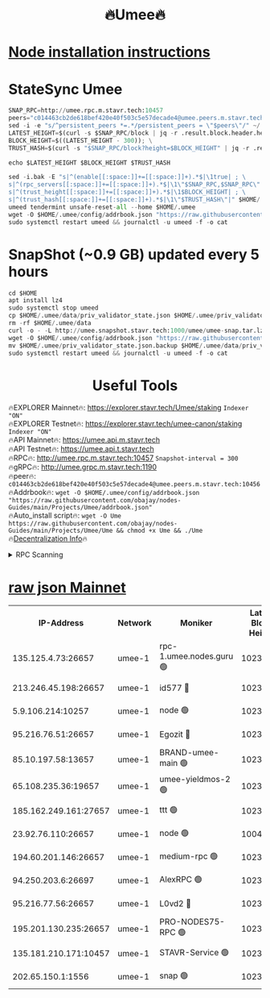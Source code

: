 <h1 align="center"> 🔥Umee🔥</h1>


[Node installation instructions](https://github.com/obajay/nodes-Guides/tree/main/Projects/Umee)
=
# StateSync Umee
```python
SNAP_RPC=http://umee.rpc.m.stavr.tech:10457
peers="c014463cb2de618bef420e40f503c5e57decade4@umee.peers.m.stavr.tech:10456"
sed -i -e "s/^persistent_peers *=.*/persistent_peers = \"$peers\"/" ~/.umee/config/config.toml
LATEST_HEIGHT=$(curl -s $SNAP_RPC/block | jq -r .result.block.header.height); \
BLOCK_HEIGHT=$((LATEST_HEIGHT - 300)); \
TRUST_HASH=$(curl -s "$SNAP_RPC/block?height=$BLOCK_HEIGHT" | jq -r .result.block_id.hash)

echo $LATEST_HEIGHT $BLOCK_HEIGHT $TRUST_HASH

sed -i.bak -E "s|^(enable[[:space:]]+=[[:space:]]+).*$|\1true| ; \
s|^(rpc_servers[[:space:]]+=[[:space:]]+).*$|\1\"$SNAP_RPC,$SNAP_RPC\"| ; \
s|^(trust_height[[:space:]]+=[[:space:]]+).*$|\1$BLOCK_HEIGHT| ; \
s|^(trust_hash[[:space:]]+=[[:space:]]+).*$|\1\"$TRUST_HASH\"|" $HOME/.umee/config/config.toml
umeed tendermint unsafe-reset-all --home $HOME/.umee
wget -O $HOME/.umee/config/addrbook.json "https://raw.githubusercontent.com/obajay/nodes-Guides/main/Projects/Umee/addrbook.json"
sudo systemctl restart umeed && journalctl -u umeed -f -o cat
```
# SnapShot (~0.9 GB) updated every 5 hours
```python
cd $HOME
apt install lz4
sudo systemctl stop umeed
cp $HOME/.umee/data/priv_validator_state.json $HOME/.umee/priv_validator_state.json.backup
rm -rf $HOME/.umee/data
curl -o - -L http://umee.snapshot.stavr.tech:1000/umee/umee-snap.tar.lz4 | lz4 -c -d - | tar -x -C $HOME/.umee --strip-components 2
wget -O $HOME/.umee/config/addrbook.json "https://raw.githubusercontent.com/obajay/nodes-Guides/main/Projects/Umee/addrbook.json"
mv $HOME/.umee/priv_validator_state.json.backup $HOME/.umee/data/priv_validator_state.json
sudo systemctl restart umeed && journalctl -u umeed -f -o cat
```
 <h1 align="center"> Useful Tools</h1>

🔥EXPLORER Mainnet🔥:      https://explorer.stavr.tech/Umee/staking             `Indexer "ON"` \
🔥EXPLORER Testnet🔥:        https://explorer.stavr.tech/umee-canon/staking      `Indexer "ON"` \
🔥API Mainnet🔥:                   https://umee.api.m.stavr.tech \
🔥API Testnet🔥:                     https://umee.api.t.stavr.tech \
🔥RPC🔥:                                   http://umee.rpc.m.stavr.tech:10457                     `Snapshot-interval = 300` \
🔥gRPC🔥:                              http://umee.grpc.m.stavr.tech:1190 \
🔥peer🔥:                     `c014463cb2de618bef420e40f503c5e57decade4@umee.peers.m.stavr.tech:10456` \
🔥Addrbook🔥:    ```wget -O $HOME/.umee/config/addrbook.json "https://raw.githubusercontent.com/obajay/nodes-Guides/main/Projects/Umee/addrbook.json"``` \
🔥Auto_install script🔥: ```wget -O Ume https://raw.githubusercontent.com/obajay/nodes-Guides/main/Projects/Umee/Ume && chmod +x Ume && ./Ume``` \
🔥[Decentralization Info](https://github.com/obajay/StateSync-snapshots/tree/main/Projects/Umee/Decentralization)🔥

<details>
<summary>RPC Scanning</summary>

<h2 align="center"> We scan nodes in real time every 4 hours. And we provide the final result of RPC endpoints.
We cannot influence the operation of these nodes in any way. </h2>


```python
If Voting Power is higher than 0 --> then the Node is a validator of the network and may be subject to attack and be a potential threat to the chain.
```
```python
We marked such validators with a red symbol
```

</details>

[raw json Mainnet](https://rpc-check.umeem.stavr.tech/umeem/rpc-umeem-result.json)
=



<table><tr><th>IP-Address</th><th>Network</th><th>Moniker</th><th>Latest Block Height</th><th>Earliest Block Height</th><th>Catching Up</th><th>Tx Index</th><th>Voting Power</th><th>Scan Time</th></tr><tr><td>135.125.4.73:26657</td><td>umee-1</td><td>rpc-1.umee.nodes.guru 🟢</td><td>10236343</td><td>5167386</td><td>False</td><td>on</td><td>0</td><td>2024-01-21T13:23:06.552213479UTC</td></tr><tr><td>213.246.45.198:26657</td><td>umee-1</td><td>id577 🔴</td><td>10236330</td><td>7100001</td><td>False</td><td>on</td><td>35102522</td><td>2024-01-21T13:21:49.052535366UTC</td></tr><tr><td>5.9.106.214:10257</td><td>umee-1</td><td>node 🟢</td><td>10236338</td><td>7942001</td><td>False</td><td>on</td><td>0</td><td>2024-01-21T13:22:41.162152255UTC</td></tr><tr><td>95.216.76.51:26657</td><td>umee-1</td><td>Egozit 🔴</td><td>10236343</td><td>8262001</td><td>False</td><td>off</td><td>38353159</td><td>2024-01-21T13:23:06.164510673UTC</td></tr><tr><td>85.10.197.58:13657</td><td>umee-1</td><td>BRAND-umee-main 🟢</td><td>10236332</td><td>8427832</td><td>False</td><td>on</td><td>0</td><td>2024-01-21T13:22:04.618081339UTC</td></tr><tr><td>65.108.235.36:19657</td><td>umee-1</td><td>umee-yieldmos-2 🟢</td><td>10236323</td><td>9575548</td><td>False</td><td>on</td><td>0</td><td>2024-01-21T13:21:11.654043994UTC</td></tr><tr><td>185.162.249.161:27657</td><td>umee-1</td><td>ttt 🟢</td><td>10236336</td><td>9733423</td><td>False</td><td>on</td><td>0</td><td>2024-01-21T13:22:31.618743168UTC</td></tr><tr><td>23.92.76.110:26657</td><td>umee-1</td><td>node 🟢</td><td>10046600</td><td>9953901</td><td>False</td><td>on</td><td>0</td><td>2024-01-21T13:23:49.102057924UTC</td></tr><tr><td>194.60.201.146:26657</td><td>umee-1</td><td>medium-rpc 🟢</td><td>10231713</td><td>9984137</td><td>False</td><td>on</td><td>0</td><td>2024-01-21T13:21:57.896331731UTC</td></tr><tr><td>94.250.203.6:26697</td><td>umee-1</td><td>AlexRPC 🟢</td><td>10236329</td><td>10132001</td><td>False</td><td>on</td><td>0</td><td>2024-01-21T13:22:00.279223126UTC</td></tr><tr><td>95.216.77.56:26657</td><td>umee-1</td><td>L0vd2 🔴</td><td>10236346</td><td>10136346</td><td>False</td><td>off</td><td>37468708</td><td>2024-01-21T13:23:27.814645978UTC</td></tr><tr><td>195.201.130.235:26657</td><td>umee-1</td><td>PRO-NODES75-RPC 🟢</td><td>10236338</td><td>10190089</td><td>False</td><td>on</td><td>0</td><td>2024-01-21T13:22:38.056879721UTC</td></tr><tr><td>135.181.210.171:10457</td><td>umee-1</td><td>STAVR-Service 🟢</td><td>10236344</td><td>10234001</td><td>False</td><td>on</td><td>0</td><td>2024-01-21T13:23:17.244021817UTC</td></tr><tr><td>202.65.150.1:1556</td><td>umee-1</td><td>snap 🟢</td><td>10236338</td><td>10235485</td><td>False</td><td>on</td><td>0</td><td>2024-01-21T13:22:38.875288937UTC</td></tr></table>
